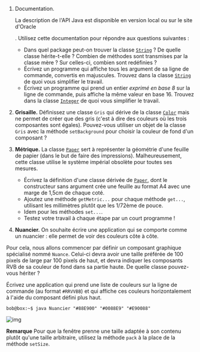 1. Documentation.

    

   La description de l'API Java est disponible en version local ou sur le site d'Oracle

   . Utilisez cette documentation pour répondre aux questions suivantes :

   - Dans quel package peut-on trouver la classe [`String`](http://www.iut-fbleau.fr/docs/java/api/java/lang/String.html) ? De quelle classe hérite-t-elle ? Combien de méthodes sont transmises par la classe mère ? Sur celles-ci, combien sont redéfinies ?
   - Écrivez un programme qui affiche tous les argument de sa ligne de commande, convertis en majuscules. Trouvez dans la classe [`String`](http://www.iut-fbleau.fr/docs/java/api/java/lang/String.html) de quoi vous simplifier le travail.
   - Écrivez un programme qui prend un entier *exprimé en base 8* sur la ligne de commande, puis affiche la même valeur en base 16. Trouvez dans la classe [`Integer`](http://www.iut-fbleau.fr/docs/java/api/java/lang/Integer.html) de quoi vous simplifier le travail.

2. **Grisaille.** Définissez une classe `Gris` qui dérive de la classe [`Color`](http://www.iut-fbleau.fr/docs/java/api/java/awt/Color.html) mais ne permet de créer que des gris (c'est à dire des couleurs où les trois composantes sont égales). Pouvez-vous utiliser un objet de la classe `Gris` avec la méthode `setBackground` pour choisir la couleur de fond d'un composant ?

3. **Métrique.** La classe [`Paper`](http://www.iut-fbleau.fr/docs/java/api/java/awt/print/Paper.html) sert à représenter la géométrie d'une feuille de papier (dans le but de faire des impressions). Malheureusement, cette classe utilise le système impérial obsolète pour toutes ses mesures.

   - Écrivez la définition d'une classe dérivée de [`Paper`](http://www.iut-fbleau.fr/docs/java/api/java/awt/print/Paper.html), dont le constructeur sans argument crée une feuille au format A4 avec une marge de 1,5cm de chaque coté.
   - Ajoutez une méthode `getMetric...` pour chaque méthode `get...`, utilisant les millimètres plutôt que les 1/72ème de pouce.
   - Idem pour les méthodes `set...`.
   - Testez votre travail à chaque étape par un court programme !

   

4.  **Nuancier.** On souhaite écrire une application qui se comporte comme un nuancier : elle permet de voir des couleurs côte à côte.

   Pour cela, nous allons commencer par définir un composant graphique spécialisé nommé `Nuance`. Celui-ci devra avoir une taille préférée de 100 pixels de large par 100 pixels de haut, et devra indiquer les composants RVB de sa couleur de fond dans sa partie haute. De quelle classe pouvez-vous hériter ?

   Écrivez une application qui prend une liste de couleurs sur la ligne de commande (au format `#RRVVBB`) et qui affiche ces couleurs horizontalement à l'aide du composant défini plus haut.

   ```
   bob@box:~$ java Nuancier "#88E900" "#0088E9" "#E90088"
   ```

   ![img](http://www.iut-fbleau.fr/sitebp/apl21/heritage/Nuancier.jpg)

   **Remarque** Pour que la fenêtre prenne une taille adaptée à son contenu plutôt qu'une taille arbitraire, utilisez la méthode `pack` à la place de la méthode `setSize`.
